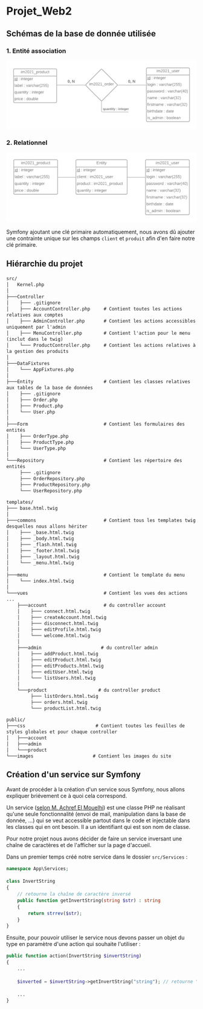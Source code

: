 # Projet_Web2

## Schémas de la base de donnée utilisée

### 1. Entité association

![schéma entité association](imagesCR/EntityRelationship.png)

### 2. Relationnel

![schéma relationnel](imagesCR/CMD.png)

Symfony ajoutant une clé primaire automatiquement, 
nous avons dû ajouter une contrainte unique 
sur les champs `client` et `produit` afin d'en faire notre clé primaire.

## Hiérarchie du projet

```
src/
│   Kernel.php
│
├───Controller
│    ├─── .gitignore
│    ├─── AccountController.php     # Contient toutes les actions relatives aux comptes
│    ├─── AdminController.php       # Contient les actions accessibles uniquement par l'admin
│    ├─── MenuController.php        # Contient l'action pour le menu (inclut dans le twig)
│    └─── ProductController.php     # Contient les actions relatives à la gestion des produits
│
├───DataFixtures
│    └─── AppFixtures.php
│
├───Entity                          # Contient les classes relatives aux tables de la base de données
│    ├─── .gitignore
│    ├─── Order.php  
│    ├─── Product.php 
│    └─── User.php     
│
├───Form                            # Contient les formulaires des entités
│    ├─── OrderType.php           
│    ├─── ProductType.php
│    └─── UserType.php
│
└───Repository                      # Contient les répertoire des entités
     ├─── .gitignore
     ├─── OrderRepository.php
     ├─── ProductRepository.php
     └─── UserRepository.php
```

```
templates/
├─── base.html.twig
│
├───commons                         # Contient tous les templates twig desquelles nous allons hériter
│    ├─── _base.html.twig
│    ├─── _body.html.twig
│    ├─── _flash.html.twig
│    ├─── _footer.html.twig
│    ├─── _layout.html.twig
│    └─── _menu.html.twig
│
├───menu                            # Contient le template du menu
│    └─── index.html.twig
│
└───vues                            # Contient les vues des actions ...
    ├───account                     # du controller account
    │    ├─── connect.html.twig
    │    ├─── createAccount.html.twig
    │    ├─── disconnect.html.twig
    │    ├─── editProfile.html.twig
    │    └─── welcome.html.twig
    │
    ├───admin                      # du controller admin
    │    ├─── addProduct.html.twig
    │    ├─── editProduct.html.twig
    │    ├─── editProducts.html.twig
    │    ├─── editUser.html.twig
    │    └─── listUsers.html.twig
    │
    └───product                   # du controller product
         ├─── listOrders.html.twig
         ├─── orders.html.twig
         └─── productList.html.twig

```

```
public/
├───css                          # Contient toutes les feuilles de styles globales et pour chaque controller
│   ├───account
│   ├───admin
│   └───product
└───images                      # Contient les images du site
```

## Création d'un service sur Symfony

Avant de procéder à la création d'un service sous Symfony, nous allons expliquer briévement ce
à quoi cela correspond.

Un service ([selon M. Achref El Mouelhi](http://www.lsis.org/elmouelhia/courses/php/sf/coursSymfonyServices.pdf))
est une classe PHP ne réalisant qu'une seule fonctionnalité (envoi de mail, manipulation dans la base de donnée, ...)
qui se veut accessible partout dans le code et injectable dans les classes qui en ont besoin. Il a un
identifiant qui est son nom de classe.

Pour notre projet nous avons décider de faire un service inversant une chaîne de caractères et de l'afficher sur la
page d'accueil.

Dans un premier temps créé notre service dans le dossier `src/Services` :
```php
namespace App\Services;

class InvertString
{
    // retourne la chaîne de caractère inversé
    public function getInvertString(string $str) : string
    {
        return strrev($str);
    }
}
```
Ensuite, pour pouvoir utiliser le service nous devons passer un objet du type en paramètre d'une action qui souhaite
l'utiliser :

```php
public function action(InvertString $invertString)
{
    ...
    
    $inverted = $invertString->getInvertString("string"); // retourne "gnirts"
    
    ...
}
```